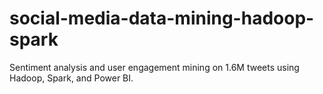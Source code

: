 # social-media-data-mining-hadoop-spark
Sentiment analysis and user engagement mining on 1.6M tweets using Hadoop, Spark, and Power BI.
